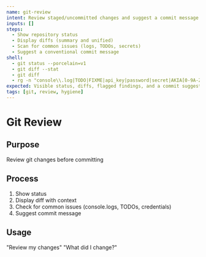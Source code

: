 ```yaml
---
name: git-review
intent: Review staged/uncommitted changes and suggest a commit message
inputs: []
steps:
  - Show repository status
  - Display diffs (summary and unified)
  - Scan for common issues (logs, TODOs, secrets)
  - Suggest a conventional commit message
shell:
  - git status --porcelain=v1
  - git diff --stat
  - git diff
  - rg -n "console\\.log|TODO|FIXME|api_key|password|secret|AKIA[0-9A-Z]{16}" || true
expected: Visible status, diffs, flagged findings, and a commit suggestion
tags: [git, review, hygiene]
---
```


# Git Review

## Purpose
Review git changes before committing

## Process
1. Show status
2. Display diff with context
3. Check for common issues (console.logs, TODOs, credentials)
4. Suggest commit message

## Usage
"Review my changes"
"What did I change?"

